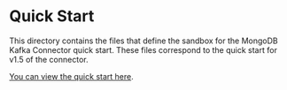 # Quick Start

This directory contains the files that define the sandbox for the MongoDB Kafka
Connector quick start. These files correspond to the quick start for
v1.5 of the connector.

[You can view the quick start here](https://docs.mongodb.com/kafka-connector/v1.5/quick-start/).
